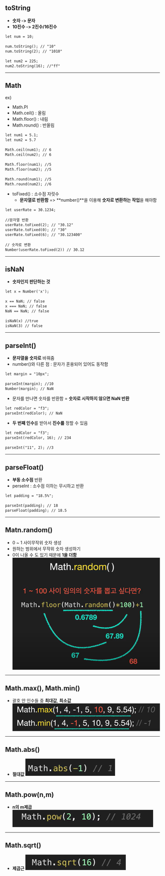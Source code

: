 ## toString

-   **숫자 -> 문자**
-   **10진수 -> 2진수/16진수**

```
let num = 10;

num.toString(); // "10"
num.toString(2); // "1010"

let num2 = 225;
num2.toString(16); //"ff"

```

---

## Math

ex)

-   Math.PI
-   Math.ceil() : 올림
-   Math.floor() : 내림
-   Math.round() : 반올림

```
let num1 = 5.1;
let num2 = 5.7

Math.ceil(num1); // 6
Math.ceil(num2); // 6

Math.floor(num1); //5
Math.floor(num2); //5

Math.round(num1); //5
Math.round(num2); //6

```

-   toFixed() : 소수점 자릿수
    -   **문자열로 반환함**
        => **number()**을 이용해 **숫자로 변환하는 작업**을 해야함

```
let userRate = 30.1234;

//문자열 반환
userRate.toFixed(2); // "30.12"
userRate.toFixed(0); // "30"
userRate.toFixed(6); // "30.123400"

// 숫자로 변환
Number(userRate.toFixed(2)) // 30.12
```

---

## isNaN

-   **숫자인지 판단하는 것**

```
let x = Number('x');

x == NaN; // false
x === NaN; // false
NaN == NaN; // false

isNaN(x) //true
isNaN(3) // false
```

---

## parseInt()

-   **문자열을** **숫자로** 바꿔줌
-   number()와 다른 점 : 문자가 혼용되어 있어도 동작함

```
let margin = "10px";

parseInt(margin); //10
Number(margin); // NaN
```

-   문자를 만나면 숫자를 반환함
    = **숫자로 시작하지 않으면 NaN 반환**

```
let redColor = "f3";
parseInt(redColor); // NaN
```

-   **두 번째 인수**를 받아서 **진수를** 정할 수 있음

```
let redColor = "f3";
parseInt(redColor, 16); // 234

parseInt("11", 2); //3
```

---

## parseFloat()

-   **부동 소수점** 반환
-   perseInt : 소수점 이하는 무시하고 반환

```
let padding = "18.5%";

parseInt(padding); // 18
parseFloat(padding); // 18.5
```

---

## Matn.random()

-   0 ~ 1 사이무작위 숫자 생성
-   원하는 범위에서 무작위 숫자 생성하기
-   0이 나올 수 도 있기 때문에 **1을 더함**
    ![alt text](image.png)

---

## Math.max(), Math.min()

-   괄호 안 인수들 중 **최대값**, **최소값**
    ![alt text](image-1.png)

---

## Math.abs()

-   **절대값**
    ![alt text](image-2.png)

---

## Math.pow(n,m)

-   **n의 m제곱**
    ![alt text](image-3.png)

---

## Math.sqrt()

-   **제곱근**
    ![alt text](image-4.png)
